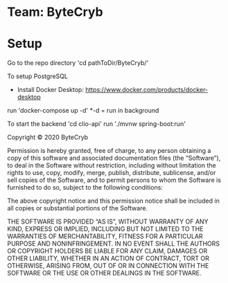 # Team: ByteCryb

# Setup
Go to the repo directory
'cd pathToDir/ByteCryb/'

To setup PostgreSQL
* Install Docker Desktop: https://www.docker.com/products/docker-desktop

run 'docker-compose up -d'
*-d = run in background

To start the backend
'cd clio-api'
run './mvnw spring-boot:run'

Copyright © 2020 ByteCryb

Permission is hereby granted, free of charge, to any person obtaining a copy of this software and associated documentation files (the “Software”), to deal in the Software without restriction, including without limitation the rights to use, copy, modify, merge, publish, distribute, sublicense, and/or sell copies of the Software, and to permit persons to whom the Software is furnished to do so, subject to the following conditions:

The above copyright notice and this permission notice shall be included in all copies or substantial portions of the Software.

THE SOFTWARE IS PROVIDED “AS IS”, WITHOUT WARRANTY OF ANY KIND, EXPRESS OR IMPLIED, INCLUDING BUT NOT LIMITED TO THE WARRANTIES OF MERCHANTABILITY, FITNESS FOR A PARTICULAR PURPOSE AND NONINFRINGEMENT. IN NO EVENT SHALL THE AUTHORS OR COPYRIGHT HOLDERS BE LIABLE FOR ANY CLAIM, DAMAGES OR OTHER LIABILITY, WHETHER IN AN ACTION OF CONTRACT, TORT OR OTHERWISE, ARISING FROM, OUT OF OR IN CONNECTION WITH THE SOFTWARE OR THE USE OR OTHER DEALINGS IN THE SOFTWARE.
